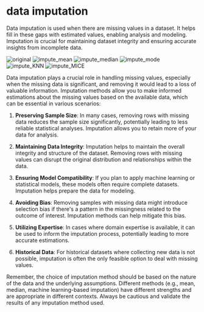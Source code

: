 # data imputation
Data imputation is used when there are missing values in a dataset. It helps fill in these gaps with estimated values, enabling analysis and modeling. Imputation is crucial for maintaining dataset integrity and ensuring accurate insights from incomplete data.

![original](https://github.com/nf-i/data-imputation-python/assets/60590453/e977ca6b-4d01-42b9-aa4d-0642772a299c)
![impute_mean](https://github.com/nf-i/data-imputation-python/assets/60590453/f81b0125-ed34-4bbc-ae1c-ae0a2580f7bf)
![impute_median](https://github.com/nf-i/data-imputation-python/assets/60590453/3ba0d6e5-20f9-46b3-9759-44ffed9f559f)
![impute_mode](https://github.com/nf-i/data-imputation-python/assets/60590453/19480100-7260-4bc1-b5ec-f12d2911ae61)
![impute_KNN](https://github.com/nf-i/data-imputation-python/assets/60590453/062d1c1f-0c21-48d6-9e66-75fb6069a83b)
![impute_MICE](https://github.com/nf-i/data-imputation-python/assets/60590453/e3c9f702-d71b-4ffc-ac45-a34ff09e5b21)

Data imputation plays a crucial role in handling missing values, especially when the missing data is significant, and removing it would lead to a loss of valuable information. Imputation methods allow you to make informed estimations about the missing values based on the available data, which can be essential in various scenarios:

1. **Preserving Sample Size**: In many cases, removing rows with missing data reduces the sample size significantly, potentially leading to less reliable statistical analyses. Imputation allows you to retain more of your data for analysis.

2. **Maintaining Data Integrity**: Imputation helps to maintain the overall integrity and structure of the dataset. Removing rows with missing values can disrupt the original distribution and relationships within the data.

3. **Ensuring Model Compatibility**: If you plan to apply machine learning or statistical models, these models often require complete datasets. Imputation helps prepare the data for modeling.

4. **Avoiding Bias**: Removing samples with missing data might introduce selection bias if there's a pattern in the missingness related to the outcome of interest. Imputation methods can help mitigate this bias.

5. **Utilizing Expertise**: In cases where domain expertise is available, it can be used to inform the imputation process, potentially leading to more accurate estimations.

6. **Historical Data**: For historical datasets where collecting new data is not possible, imputation is often the only feasible option to deal with missing values.

Remember, the choice of imputation method should be based on the nature of the data and the underlying assumptions. Different methods (e.g., mean, median, machine learning-based imputation) have different strengths and are appropriate in different contexts. Always be cautious and validate the results of any imputation method used.
